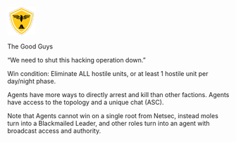 ![agent.png](agent.png)

The Good Guys

“We need to shut this hacking operation down.”

Win condition: Eliminate ALL hostile units, or at least 1 hostile unit per day/night phase.

Agents have more ways to directly arrest and kill than other factions. Agents have access to the topology and a unique chat (ASC).

Note that Agents cannot win on a single root from Netsec, instead moles turn into a Blackmailed Leader, and other roles turn into an agent with broadcast access and authority.